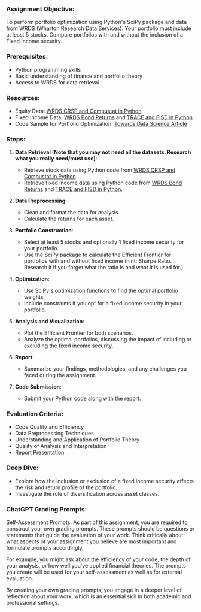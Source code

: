 ### Assignment Objective:

To perform portfolio optimization using Python's SciPy package and data from WRDS (Wharton Research Data Services). Your portfolio must include at least 5 stocks. Compare portfolios with and without the inclusion of a Fixed Income security.

### Prerequisites:

- Python programming skills
- Basic understanding of finance and portfolio theory
- Access to WRDS for data retrieval

### Resources:

- Equity Data: [WRDS CRSP and Compustat in Python](https://www.tidy-finance.org/python/wrds-crsp-and-compustat.html)
- Fixed Income Data: [WRDS Bond Returns](https://wrds-www.wharton.upenn.edu/pages/get-data/wrds-bond-returns/) and [TRACE and FISD in Python](https://www.tidy-finance.org/python/trace-and-fisd.html)
- Code Sample for Portfolio Optimization: [Towards Data Science Article](https://towardsdatascience.com/efficient-frontier-portfolio-optimisation-in-python-e7844051e7f)

### Steps:

1. **Data Retrieval (Note that you may not need all the datasets. Research what you really need/must use)**:
    - Retrieve stock data using Python code from [WRDS CRSP and Compustat in Python](https://www.tidy-finance.org/python/wrds-crsp-and-compustat.html).
    - Retrieve fixed income data using Python code from [WRDS Bond Returns](https://wrds-www.wharton.upenn.edu/pages/get-data/wrds-bond-returns/) and [TRACE and FISD in Python](https://www.tidy-finance.org/python/trace-and-fisd.html).

2. **Data Preprocessing**:
    - Clean and format the data for analysis.
    - Calculate the returns for each asset.

3. **Portfolio Construction**:
    - Select at least 5 stocks and optionally 1 fixed income security for your portfolio.
    - Use the SciPy package to calculate the Efficient Frontier for portfolios with and without fixed income (hint: Sharpe Ratio. Research it if you forget what the ratio is and what it is used for.).

4. **Optimization**:
    - Use SciPy's optimization functions to find the optimal portfolio weights.
    - Include constraints if you opt for a fixed income security in your portfolio.

5. **Analysis and Visualization**:
    - Plot the Efficient Frontier for both scenarios.
    - Analyze the optimal portfolios, discussing the impact of including or excluding the fixed income security.

6. **Report**:
    - Summarize your findings, methodologies, and any challenges you faced during the assignment.

7. **Code Submission**:
    - Submit your Python code along with the report.

### Evaluation Criteria:

- Code Quality and Efficiency
- Data Preprocessing Techniques
- Understanding and Application of Portfolio Theory
- Quality of Analysis and Interpretation
- Report Presentation

### Deep Dive:

- Explore how the inclusion or exclusion of a fixed income security affects the risk and return profile of the portfolio.
- Investigate the role of diversification across asset classes.

### ChatGPT Grading Prompts:

Self-Assessment Prompts:
As part of this assignment, you are required to construct your own grading prompts. These prompts should be questions or statements that guide the evaluation of your work. Think critically about what aspects of your assignment you believe are most important and formulate prompts accordingly.

For example, you might ask about the efficiency of your code, the depth of your analysis, or how well you've applied financial theories. The prompts you create will be used for your self-assessment as well as for external evaluation.

By creating your own grading prompts, you engage in a deeper level of reflection about your work, which is an essential skill in both academic and professional settings.
